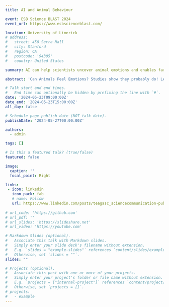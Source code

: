 ```yaml
---
title: AI and Animal Behaviour 

event: ESB Science BLAST 2024
event_url: https://www.esbscienceblast.com/

location: University of Limerick
# address:
#   street: 450 Serra Mall
#   city: Stanford
#   region: CA
#   postcode: '94305'
#   country: United States

summary: AI can help scientists uncover animal emotions and enables farmers to better understand their animals behaviors.

abstract: 'Can Animals Feel Emotions? Studies show they probably do! Lets discover how smart technology like Artificial Intelligence (AI) can help scientists to understand animals still better and farmers to know what their animals are doing!'

# Talk start and end times.
#   End time can optionally be hidden by prefixing the line with `#`.
date: '2024-05-23T09:00:00Z'
date_end: '2024-05-23T15:00:00Z'
all_day: false

# Schedule page publish date (NOT talk date).
publishDate: '2024-05-27T00:00:00Z'

authors:
  - admin

tags: []

# Is this a featured talk? (true/false)
featured: false

image:
  caption: ''
  focal_point: Right

links:
 - icon: linkedin
   icon_pack: fab
   # name: Follow
   url: https://www.linkedin.com/posts/teagasc_sciencecommunication-publicengagement-teagasctogether-activity-7199503364731084801-mSBX?utm_source=share&utm_medium=member_desktop
   
# url_code: 'https://github.com'
# url_pdf: ''
# url_slides: 'https://slideshare.net'
# url_video: 'https://youtube.com'

# Markdown Slides (optional).
#   Associate this talk with Markdown slides.
#   Simply enter your slide deck's filename without extension.
#   E.g. `slides = "example-slides"` references `content/slides/example-slides.md`.
#   Otherwise, set `slides = ""`.
slides: ""

# Projects (optional).
#   Associate this post with one or more of your projects.
#   Simply enter your project's folder or file name without extension.
#   E.g. `projects = ["internal-project"]` references `content/project/deep-learning/index.md`.
#   Otherwise, set `projects = []`.
# projects:
#   - example
---
```

